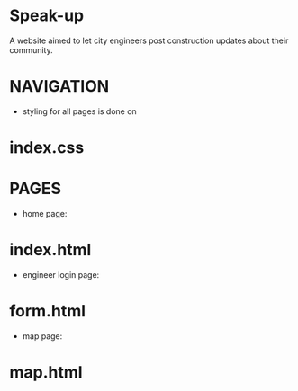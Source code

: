# Speak-up
A website aimed to let city engineers post construction updates about their community.

# NAVIGATION

- styling for all pages is done on 
# index.css


# PAGES

- home page:
# index.html

- engineer login page:
# form.html

- map page:
# map.html